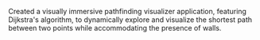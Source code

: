 Created a visually immersive pathfinding visualizer application, featuring Dijkstra's algorithm, to dynamically explore and visualize the shortest path between two points while accommodating the presence of walls.
